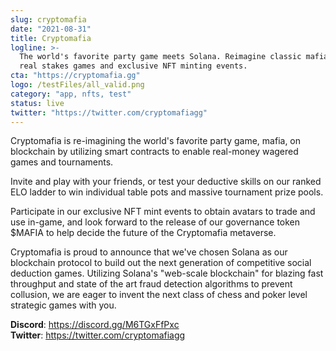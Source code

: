 ```yaml
---
slug: cryptomafia
date: "2021-08-31"
title: Cryptomafia
logline: >-
  The world's favorite party game meets Solana. Reimagine classic mafia with
  real stakes games and exclusive NFT minting events.
cta: "https://cryptomafia.gg"
logo: /testFiles/all_valid.png
category: "app, nfts, test"
status: live
twitter: "https://twitter.com/cryptomafiagg"
---
```


Cryptomafia is re-imagining the world's favorite party game, mafia, on blockchain by utilizing smart contracts to enable real-money wagered games and tournaments.

Invite and play with your friends, or test your deductive skills on our ranked ELO ladder to win individual table pots and massive tournament prize pools.

Participate in our exclusive NFT mint events to obtain avatars to trade and use in-game, and look forward to the release of our governance token $MAFIA to help decide the future of the Cryptomafia metaverse.

Cryptomafia is proud to announce that we've chosen Solana as our blockchain protocol to build out the next generation of competitive social deduction games. Utilizing Solana's "web-scale blockchain" for blazing fast throughput and state of the art fraud detection algorithms to prevent collusion, we are eager to invent the next class of chess and poker level strategic games with you.

<b>Discord</b>: https://discord.gg/M6TGxFfPxc </br>
<b>Twitter</b>: https://twitter.com/cryptomafiagg </br>
